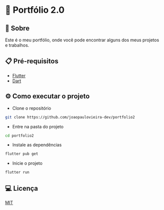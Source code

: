 # 🚀 Portfólio 2.0

## 📖 Sobre

Este é o meu portfólio, onde você pode encontrar alguns dos meus projetos e trabalhos.

## 📋 Pré-requisitos

- [Flutter](https://flutter.dev/)
- [Dart](https://dart.dev/)

## ⚙️ Como executar o projeto

- Clone o repositório
```bash
git clone https://github.com/joaopaulovieira-dev/portfolio2
```

- Entre na pasta do projeto
```bash
cd portfolio2
```

- Instale as dependências
```bash
flutter pub get
```

- Inicie o projeto
```bash         
flutter run
```

## 💻 Licença

[MIT](https://choosealicense.com/licenses/mit/)
